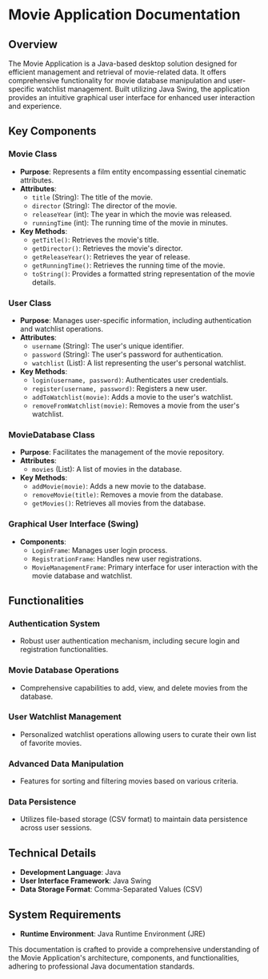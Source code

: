 # Movie Application Documentation

## Overview

The Movie Application is a Java-based desktop solution designed for efficient management and retrieval of movie-related data. It offers comprehensive functionality for movie database manipulation and user-specific watchlist management. Built utilizing Java Swing, the application provides an intuitive graphical user interface for enhanced user interaction and experience.

## Key Components

### Movie Class

- **Purpose**: Represents a film entity encompassing essential cinematic attributes.
- **Attributes**:
  - `title` (String): The title of the movie.
  - `director` (String): The director of the movie.
  - `releaseYear` (int): The year in which the movie was released.
  - `runningTime` (int): The running time of the movie in minutes.
- **Key Methods**:
  - `getTitle()`: Retrieves the movie's title.
  - `getDirector()`: Retrieves the movie's director.
  - `getReleaseYear()`: Retrieves the year of release.
  - `getRunningTime()`: Retrieves the running time of the movie.
  - `toString()`: Provides a formatted string representation of the movie details.

### User Class

- **Purpose**: Manages user-specific information, including authentication and watchlist operations.
- **Attributes**:
  - `username` (String): The user's unique identifier.
  - `password` (String): The user's password for authentication.
  - `watchlist` (List<Movie>): A list representing the user's personal watchlist.
- **Key Methods**:
  - `login(username, password)`: Authenticates user credentials.
  - `register(username, password)`: Registers a new user.
  - `addToWatchlist(movie)`: Adds a movie to the user's watchlist.
  - `removeFromWatchlist(movie)`: Removes a movie from the user's watchlist.

### MovieDatabase Class

- **Purpose**: Facilitates the management of the movie repository.
- **Attributes**:
  - `movies` (List<Movie>): A list of movies in the database.
- **Key Methods**:
  - `addMovie(movie)`: Adds a new movie to the database.
  - `removeMovie(title)`: Removes a movie from the database.
  - `getMovies()`: Retrieves all movies from the database.

### Graphical User Interface (Swing)

- **Components**:
  - `LoginFrame`: Manages user login process.
  - `RegistrationFrame`: Handles new user registrations.
  - `MovieManagementFrame`: Primary interface for user interaction with the movie database and watchlist.

## Functionalities

### Authentication System

- Robust user authentication mechanism, including secure login and registration functionalities.

### Movie Database Operations

- Comprehensive capabilities to add, view, and delete movies from the database.

### User Watchlist Management

- Personalized watchlist operations allowing users to curate their own list of favorite movies.

### Advanced Data Manipulation

- Features for sorting and filtering movies based on various criteria.

### Data Persistence

- Utilizes file-based storage (CSV format) to maintain data persistence across user sessions.

## Technical Details

- **Development Language**: Java
- **User Interface Framework**: Java Swing
- **Data Storage Format**: Comma-Separated Values (CSV)

## System Requirements

- **Runtime Environment**: Java Runtime Environment (JRE)

This documentation is crafted to provide a comprehensive understanding of the Movie Application's architecture, components, and functionalities, adhering to professional Java documentation standards.
